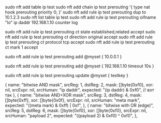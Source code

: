 sudo nft add table ip test
sudo nft add chain ip test prerouting '{ type nat hook prerouting priority 0; }'
sudo nft add rule ip test prerouting dup to 10.1.2.3
sudo nft list table ip test
sudo nft add rule ip test prerouting oifname "lo" ip daddr 192.168.1.10 counter log

sudo nft add rule ip test prerouting ct state established,related accept
sudo nft add rule ip test prerouting ct direction original accept
sudo nft add rule ip test prerouting ct protocol tcp accept
sudo nft add rule ip test prerouting ct mark 1 accept


sudo nft add rule ip test prerouting add @myset { 10.0.0.1 }

sudo nft add rule ip test prerouting add @myset { 192.168.1.10 timeout 10s }

sudo nft add rule ip test prerouting update @myset { testkey }



{
	name:     "bitwise AND mask",
	srcReg:   1,
	dstReg:   2,
	mask:     []byte{0xf0},
	xor:      nil,
	srcExpr:  nil,
	srcHuman: "ip daddr",
	expected: "(ip daddr) & 0xf0", // вот так
},
{
	name:     "bitwise AND+XOR mask",
	srcReg:   3,
	dstReg:   4,
	mask:     []byte{0xff},
	xor:      []byte{0x0f},
	srcExpr:  nil,
	srcHuman: "meta mark",
	expected: "((meta mark) & 0xff) | 0xf",
},
{
	name:     "bitwise with OR (edge)",
	srcReg:   5,
	dstReg:   6,
	mask:     []byte{0xf0},
	xor:      []byte{0xf0},
	srcExpr:  nil,
	srcHuman: "payload 2",
	expected: "((payload 2) & 0xf0) ^ 0xf0",
},






